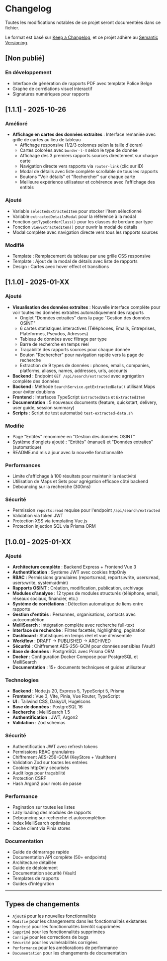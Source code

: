# Changelog

Toutes les modifications notables de ce projet seront documentées dans ce fichier.

Le format est basé sur [Keep a Changelog](https://keepachangelog.com/fr/1.0.0/),
et ce projet adhère au [Semantic Versioning](https://semver.org/lang/fr/).

## [Non publié]

### En développement
- Interface de génération de rapports PDF avec template Police Belge
- Graphe de corrélations visuel interactif
- Signatures numériques pour rapports

## [1.1.1] - 2025-10-26

### Amélioré
- **Affichage en cartes des données extraites** : Interface remaniée avec grille de cartes au lieu de tableau
  - Affichage responsive (1/2/3 colonnes selon la taille d'écran)
  - Cartes colorées avec `border-l-4` selon le type de donnée
  - Affichage des 3 premiers rapports sources directement sur chaque carte
  - Navigation directe vers rapports via `router-link` (clic sur ID)
  - Modal de détails avec liste complète scrollable de tous les rapports
  - Boutons "Voir détails" et "Rechercher" sur chaque carte
  - Meilleure expérience utilisateur et cohérence avec l'affichage des entités

### Ajouté
- Variable `selectedExtractedItem` pour stocker l'item sélectionné
- Variable `extractedDetailsModal` pour la référence à la modal
- Fonction `getTypeBorderClass()` pour les classes de bordure par type
- Fonction `viewExtractedItem()` pour ouvrir la modal de détails
- Modal complète avec navigation directe vers tous les rapports sources

### Modifié
- Template : Remplacement du tableau par une grille CSS responsive
- Template : Ajout de la modal de détails avec liste de rapports
- Design : Cartes avec hover effect et transitions

## [1.1.0] - 2025-01-XX

### Ajouté
- **Visualisation des données extraites** : Nouvelle interface complète pour voir toutes les données extraites automatiquement des rapports
  - Onglet "Données extraites" dans la page "Gestion des données OSINT"
  - 6 cartes statistiques interactives (Téléphones, Emails, Entreprises, Plateformes, Pseudos, Adresses)
  - Tableau de données avec filtrage par type
  - Barre de recherche en temps réel
  - Traçabilité des rapports sources pour chaque donnée
  - Bouton "Rechercher" pour navigation rapide vers la page de recherche
  - Extraction de 9 types de données : phones, emails, companies, platforms, aliases, names, addresses, urls, accounts
- **Backend** : Endpoint `GET /api/search/extracted` avec agrégation complète des données
- **Backend** : Méthode `SearchService.getExtractedData()` utilisant Maps pour éviter doublons
- **Frontend** : Interfaces TypeScript `ExtractedData` et `ExtractedItem`
- **Documentation** : 5 nouveaux documents (feature, quickstart, delivery, user guide, session summary)
- **Scripts** : Script de test automatisé `test-extracted-data.sh`

### Modifié
- Page "Entités" renommée en "Gestion des données OSINT"
- Système d'onglets ajouté : "Entités" (manuel) et "Données extraites" (automatique)
- README.md mis à jour avec la nouvelle fonctionnalité

### Performances
- Limite d'affichage à 100 résultats pour maintenir la réactivité
- Utilisation de Maps et Sets pour agrégation efficace côté backend
- Debouncing sur la recherche (300ms)

### Sécurité
- Permission `reports:read` requise pour l'endpoint `/api/search/extracted`
- Validation via token JWT
- Protection XSS via templating Vue.js
- Protection injection SQL via Prisma ORM

## [1.0.0] - 2025-01-XX

### Ajouté
- **Architecture complète** : Backend Express + Frontend Vue 3
- **Authentification** : Système JWT avec cookies httpOnly
- **RBAC** : Permissions granulaires (reports:read, reports:write, users:read, users:write, system:admin)
- **Rapports OSINT** : Création, modification, publication, archivage
- **Modules d'analyse** : 12 types de modules structurés (téléphone, email, réseaux sociaux, financier, etc.)
- **Système de corrélations** : Détection automatique de liens entre rapports
- **Gestion d'entités** : Personnes, organisations, contacts avec autocomplétion
- **MeiliSearch** : Intégration complète avec recherche full-text
- **Interface de recherche** : Filtres facettés, highlighting, pagination
- **Dashboard** : Statistiques en temps réel et vue d'ensemble
- **Workflow** : DRAFT → PUBLISHED → ARCHIVED
- **Sécurité** : Chiffrement AES-256-GCM pour données sensibles (Vault)
- **Base de données** : PostgreSQL avec Prisma ORM
- **Docker** : Configuration Docker Compose pour PostgreSQL et MeiliSearch
- **Documentation** : 15+ documents techniques et guides utilisateur

### Technologies
- **Backend** : Node.js 20, Express 5, TypeScript 5, Prisma
- **Frontend** : Vue 3, Vite, Pinia, Vue Router, TypeScript
- **UI** : Tailwind CSS, DaisyUI, HugeIcons
- **Base de données** : PostgreSQL 16
- **Recherche** : MeiliSearch 1.5
- **Authentification** : JWT, Argon2
- **Validation** : Zod schemas

### Sécurité
- Authentification JWT avec refresh tokens
- Permissions RBAC granulaires
- Chiffrement AES-256-GCM (KeyStore + VaultItem)
- Validation Zod sur toutes les entrées
- Cookies httpOnly sécurisés
- Audit logs pour traçabilité
- Protection CSRF
- Hash Argon2 pour mots de passe

### Performance
- Pagination sur toutes les listes
- Lazy loading des modules de rapports
- Debouncing sur recherche et autocomplétion
- Index MeiliSearch optimisés
- Cache client via Pinia stores

### Documentation
- Guide de démarrage rapide
- Documentation API complète (50+ endpoints)
- Architecture détaillée
- Guide de déploiement
- Documentation sécurité (Vault)
- Templates de rapports
- Guides d'intégration

---

## Types de changements

- `Ajouté` pour les nouvelles fonctionnalités
- `Modifié` pour les changements dans les fonctionnalités existantes
- `Déprécié` pour les fonctionnalités bientôt supprimées
- `Supprimé` pour les fonctionnalités supprimées
- `Corrigé` pour les corrections de bugs
- `Sécurité` pour les vulnérabilités corrigées
- `Performance` pour les améliorations de performance
- `Documentation` pour les changements de documentation
